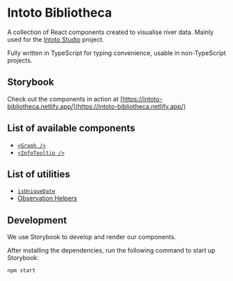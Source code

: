 # Intoto Bibliotheca

A collection of React components created to visualise river data. Mainly used for the [Intoto Studio](https://beta.intoto.io) project.

Fully written in TypeScript for typing convenience, usable in non-TypeScript projects.

## Storybook

Check out the components in action at [https://intoto-bibliotheca.netlify.app/](https://intoto-bibliotheca.netlify.app/)

## List of available components

- [`<Graph />`](https://github.com/intoto-io/bibliotheca/tree/master/packages/graph)
- [`<InfoTooltip />`](https://github.com/intoto-io/bibliotheca/tree/master/packages/info-tooltip)

## List of utilities

- [`isUniqueDate`](https://github.com/intoto-io/bibliotheca/tree/master/packages/utils-is-unique-date)
- [Observation Helpers](https://github.com/intoto-io/bibliotheca/tree/master/packages/utils-observation-helpers)

## Development

We use Storybook to develop and render our components.

After installing the dependencies, run the following command to start up Storybook:

```
npm start
```
